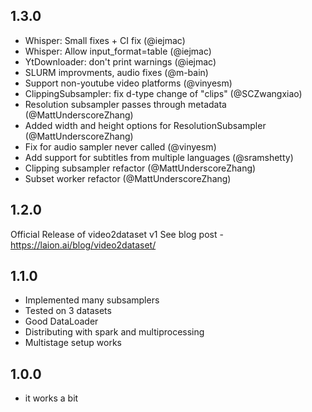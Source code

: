 ## 1.3.0

* Whisper: Small fixes + CI fix (@iejmac)
* Whisper: Allow input_format=table (@iejmac)
* YtDownloader: don't print warnings (@iejmac)
* SLURM improvments, audio fixes (@m-bain)
* Support non-youtube video platforms (@vinyesm)
* ClippingSubsampler: fix d-type change of "clips" (@SCZwangxiao)
* Resolution subsampler passes through metadata (@MattUnderscoreZhang)
* Added width and height options for ResolutionSubsampler (@MattUnderscoreZhang)
* Fix for audio sampler never called (@vinyesm)
* Add support for subtitles from multiple languages (@sramshetty)
* Clipping subsampler refactor (@MattUnderscoreZhang)
* Subset worker refactor (@MattUnderscoreZhang)

## 1.2.0

Official Release of video2dataset v1
See blog post - https://laion.ai/blog/video2dataset/

## 1.1.0

* Implemented many subsamplers
* Tested on 3 datasets
* Good DataLoader
* Distributing with spark and multiprocessing
* Multistage setup works

## 1.0.0

* it works a bit
